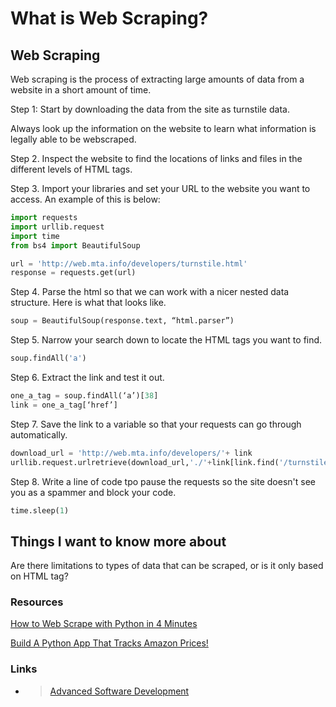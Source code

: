 # What is Web Scraping?

## Web Scraping

Web scraping is the process of extracting large amounts of data from a website in a short amount of time.

Step 1: Start by downloading the data from the site as turnstile data.

Always look up the information on the website to learn what information is legally able to be webscraped.

Step 2. Inspect the website to find the locations of links and files in the different levels of HTML tags.

Step 3. Import your libraries and set your URL to the website you want to access. An example of this is below:

```python
import requests
import urllib.request
import time
from bs4 import BeautifulSoup

url = 'http://web.mta.info/developers/turnstile.html'
response = requests.get(url)
```

Step 4. Parse the html so that we can work with a nicer nested data structure. Here is what that looks like.

```python
soup = BeautifulSoup(response.text, “html.parser”)
```

Step 5. Narrow your search down to locate the HTML tags you want to find.

```python
soup.findAll('a')
```

Step 6. Extract the link and test it out.

```python
one_a_tag = soup.findAll(‘a’)[38]
link = one_a_tag[‘href’]
```

Step 7. Save the link to a variable so that your requests can go through automatically.

```python
download_url = 'http://web.mta.info/developers/'+ link
urllib.request.urlretrieve(download_url,'./'+link[link.find('/turnstile_')+1:])
```

Step 8. Write a line of code tpo pause the requests so the site doesn't see you as a spammer and block your code. 

```python
time.sleep(1)
```

## Things I want to know more about

Are there limitations to types of data that can be scraped, or is it only based on HTML tag?

### Resources

[How to Web Scrape with Python in 4 Minutes](https://towardsdatascience.com/how-to-web-scrape-with-python-in-4-minutes-bc49186a8460)

[Build A Python App That Tracks Amazon Prices!](https://www.youtube.com/watch?v=Bg9r_yLk7VY)

### Links

- >[Advanced Software Development](README.md)
